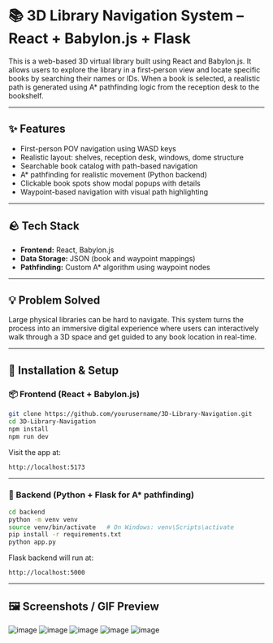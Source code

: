 # 📚 3D Library Navigation System – React + Babylon.js + Flask

This is a web-based 3D virtual library built using React and Babylon.js. It allows users to explore the library in a first-person view and locate specific books by searching their names or IDs. When a book is selected, a realistic path is generated using A\* pathfinding logic from the reception desk to the bookshelf.

---

## ✨ Features

* First-person POV navigation using WASD keys
* Realistic layout: shelves, reception desk, windows, dome structure
* Searchable book catalog with path-based navigation
* A\* pathfinding for realistic movement (Python backend)
* Clickable book spots show modal popups with details
* Waypoint-based navigation with visual path highlighting

---

## 🪨 Tech Stack

* **Frontend:** React, Babylon.js
* **Data Storage:** JSON (book and waypoint mappings)
* **Pathfinding:** Custom A\* algorithm using waypoint nodes

---

## 💡 Problem Solved

Large physical libraries can be hard to navigate. This system turns the process into an immersive digital experience where users can interactively walk through a 3D space and get guided to any book location in real-time.

---

## 🚀 Installation & Setup

### 📦 Frontend (React + Babylon.js)

```bash
git clone https://github.com/yourusername/3D-Library-Navigation.git
cd 3D-Library-Navigation
npm install
npm run dev
```

Visit the app at:

```
http://localhost:5173
```

---

### 🧠 Backend (Python + Flask for A\* pathfinding)

```bash
cd backend
python -m venv venv
source venv/bin/activate   # On Windows: venv\Scripts\activate
pip install -r requirements.txt
python app.py
```

Flask backend will run at:

```
http://localhost:5000
```

---

## 🖼️ Screenshots / GIF Preview

![image](https://github.com/user-attachments/assets/9a696d59-af8e-4cb2-aa36-6db1e39e00f1)
![image](https://github.com/user-attachments/assets/4d0fa34d-90b0-49c6-8ba0-c0654fe2f015)
![image](https://github.com/user-attachments/assets/bf8c44ac-43c1-400c-8589-ba357864add6)
![image](https://github.com/user-attachments/assets/c89cd334-c224-46c0-8d2b-3847edd6787c)
![image](https://github.com/user-attachments/assets/8caaaf14-3170-4424-8099-0fd6d4723f1a)


